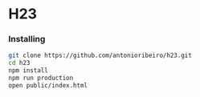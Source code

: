 # H23

### Installing

``` bash
git clone https://github.com/antonioribeiro/h23.git
cd h23
npm install
npm run production
open public/index.html
```
